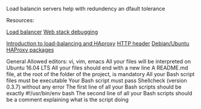 Load balancin servers help with redundency an dfault tolerance

Resources:

[Load balancer](https://intranet.alxswe.com/concepts/46)
[Web stack debugging](https://intranet.alxswe.com/concepts/68)

[Introduction to load-balancing and HAproxy](https://www.digitalocean.com/community/tutorials/an-introduction-to-haproxy-and-load-balancing-concepts)
[HTTP header](https://www.techopedia.com/definition/27178/http-header)
[Debian/Ubuntu HAProxy packages](https://haproxy.debian.net/)



General
Allowed editors: vi, vim, emacs
All your files will be interpreted on Ubuntu 16.04 LTS
All your files should end with a new line
A README.md file, at the root of the folder of the project, is mandatory
All your Bash script files must be executable
Your Bash script must pass Shellcheck (version 0.3.7) without any error
The first line of all your Bash scripts should be exactly #!/usr/bin/env bash
The second line of all your Bash scripts should be a comment explaining what is the script doing
